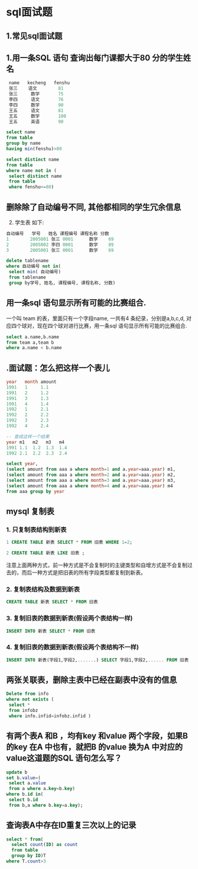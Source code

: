 # sql面试题
## 1.常见sql面试题

## 1.用一条SQL 语句 查询出每门课都大于80 分的学生姓名
```sql
 name   kecheng   fenshu
 张三    语文        81
 张三     数学       75
 李四     语文       76
 李四     数学       90
 王五     语文       81
 王五     数学       100
 王五     英语       90

select name 
from table 
group by name 
having min(fenshu)>80  

select distinct name 
from table 
where name not in (
 select distinct name 
 from table 
 where fenshu<=80)
```
## 删除除了自动编号不同, 其他都相同的学生冗余信息
2. 学生表 如下:
```sql
自动编号   学号   姓名 课程编号 课程名称 分数
1        2005001 张三 0001      数学    69
2        2005002 李四 0001      数学    89
3        2005001 张三 0001      数学    69

delete tablename 
where 自动编号 not in(
 select min( 自动编号) 
 from tablename 
 group by学号, 姓名, 课程编号, 课程名称, 分数)
```
## 用一条sql 语句显示所有可能的比赛组合.
一个叫 team 的表，里面只有一个字段name, 一共有4 条纪录，分别是a,b,c,d, 对应四个球对，现在四个球对进行比赛，用一条sql 语句显示所有可能的比赛组合.
```sql
select a.name,b.name 
from team a,team b 
where a.name < b.name
```
## .面试题：怎么把这样一个表儿
```sql
year   month amount
1991   1     1.1
1991   2     1.2
1991   3     1.3
1991   4     1.4
1992   1     2.1
1992   2     2.2
1992   3     2.3
1992   4     2.4  

-- 查成这样一个结果
year m1   m2   m3   m4
1991 1.1  1.2  1.3  1.4
1992 2.1  2.2  2.3  2.4 

select year,
(select amount from aaa a where month=1 and a.year=aaa.year) m1,
(select amount from aaa a where month=2 and a.year=aaa.year) m2,
(select amount from aaa a where month=3 and a.year=aaa.year) m3,
(select amount from aaa a where month=4 and a.year=aaa.year) m4
from aaa group by year
```
## mysql 复制表
### 1. 只复制表结构到新表
```sql
1 CREATE TABLE 新表 SELECT * FROM 旧表 WHERE 1=2;

2 CREATE TABLE 新表 LIKE 旧表 ;
```
注意上面两种方式，前一种方式是不会复制时的主键类型和自增方式是不会复制过去的，而后一种方式是把旧表的所有字段类型都复制到新表。

### 2. 复制表结构及数据到新表
```sql
CREATE TABLE 新表 SELECT * FROM 旧表
```
### 3. 复制旧表的数据到新表(假设两个表结构一样) 
```sql
INSERT INTO 新表 SELECT * FROM 旧表
```
### 4. 复制旧表的数据到新表(假设两个表结构不一样)
```sql 
INSERT INTO 新表(字段1,字段2,.......) SELECT 字段1,字段2,...... FROM 旧表
```
## 两张关联表，删除主表中已经在副表中没有的信息
```sql
Delete from info 
where not exists (
 select * 
 from infobz 
 where info.infid=infobz.infid )
```
## 有两个表A 和B ，均有key 和value 两个字段，如果B 的key 在A 中也有，就把B 的value 换为A 中对应的value这道题的SQL 语句怎么写？
```sql
update b 
set b.value=(
 select a.value 
 from a where a.key=b.key) 
where b.id in(
 select b.id 
 from b,a where b.key=a.key);
```
## 查询表A中存在ID重复三次以上的记录
```sql
select * from(
  select count(ID) as count 
  from table 
  group by ID)T 
where T.count>3
```





